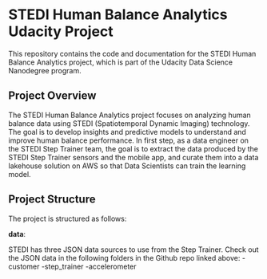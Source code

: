 # STEDI Human Balance Analytics Udacity Project

This repository contains the code and documentation for the STEDI Human Balance Analytics project, which is part of the Udacity Data Science Nanodegree program.

## Project Overview

The STEDI Human Balance Analytics project focuses on analyzing human balance data using STEDI (Spatiotemporal Dynamic Imaging) technology. The goal is to develop insights and predictive models to understand and improve human balance performance. In first step, as a data engineer on the STEDI Step Trainer team, the goal is to extract the data produced by the STEDI Step Trainer sensors and the mobile app, and curate them into a data lakehouse solution on AWS so that Data Scientists can train the learning model.

## Project Structure

The project is structured as follows:

 **data**:

STEDI has three JSON data sources to use from the Step Trainer. Check out the JSON data in the following folders in the Github repo linked above:
-customer
-step_trainer
-accelerometer


